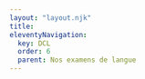 ```yaml
---
layout: "layout.njk"
title: 
eleventyNavigation:
  key: DCL
  order: 6
  parent: Nos examens de langue
---
```

